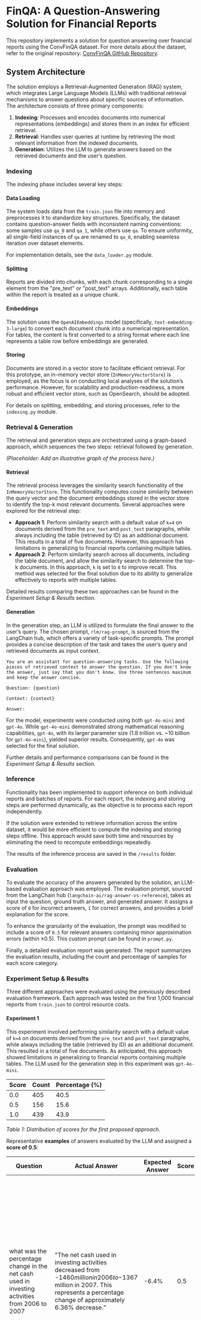 # FinQA: A Question-Answering Solution for Financial Reports

This repository implements a solution for question answering over financial reports using the ConvFinQA dataset. For more details about the dataset, refer to the original repository: [ConvFinQA GitHub Repository](https://github.com/czyssrs/ConvFinQA/).

## System Architecture

The solution employs a Retrieval-Augmented Generation (RAG) system, which integrates Large Language Models (LLMs) with traditional retrieval mechanisms to answer questions about specific sources of information. The architecture consists of three primary components:

1. **Indexing**: Processes and encodes documents into numerical representations (embeddings) and stores them in an index for efficient retrieval.
2. **Retrieval**: Handles user queries at runtime by retrieving the most relevant information from the indexed documents.
3. **Generation**: Utilizes the LLM to generate answers based on the retrieved documents and the user’s question.

### Indexing

The indexing phase includes several key steps:

#### Data Loading

The system loads data from the `train.json` file into memory and preprocesses it to standardize key structures. Specifically, the dataset contains question-answer fields with inconsistent naming conventions: some samples use `qa_0` and `qa_1`, while others use `qa`. To ensure uniformity, all single-field instances of `qa` are renamed to `qa_0`, enabling seamless iteration over dataset elements.

For implementation details, see the `data_loader.py` module.

#### Splitting

Reports are divided into chunks, with each chunk corresponding to a single element from the "pre_text" or "post_text" arrays. Additionally, each table within the report is treated as a unique chunk.

#### Embeddings

The solution uses the `OpenAIEmbeddings` model (specifically, `text-embedding-3-large`) to convert each document chunk into a numerical representation. For tables, the content is first converted to a string format where each line represents a table row before embeddings are generated.

#### Storing

Documents are stored in a vector store to facilitate efficient retrieval. For this prototype, an in-memory vector store (`InMemoryVectorStore`) is employed, as the focus is on conducting local analyses of the solution’s performance. However, for scalability and production-readiness, a more robust and efficient vector store, such as OpenSearch, should be adopted.

For details on splitting, embedding, and storing processes, refer to the `indexing.py` module.

### Retrieval & Generation

The retrieval and generation steps are orchestrated using a graph-based approach, which sequences the two steps: retrieval followed by generation.

*(Placeholder: Add an illustrative graph of the process here.)*

#### Retrieval

The retrieval process leverages the similarity search functionality of the `InMemoryVectorStore`. This functionality computes cosine similarity between the query vector and the document embeddings stored in the vector store to identify the top-k most relevant documents. Several approaches were explored for the retrieval step:

- **Approach 1**: Perform similarity search with a default value of `k=4` on documents derived from the `pre_text` and `post_text` paragraphs, while always including the table (retrieved by ID) as an additional document. This results in a total of five documents. However, this approach has limitations in generalizing to financial reports containing multiple tables.
- **Approach 2**: Perform similarity search across all documents, including the table document, and allow the similarity search to determine the top-k documents. In this approach, `k` is set to `8` to improve recall. This method was selected for the final solution due to its ability to generalize effectively to reports with multiple tables.

Detailed results comparing these two approaches can be found in the *Experiment Setup & Results* section.

#### Generation

In the generation step, an LLM is utilized to formulate the final answer to the user’s query. The chosen prompt, `rlm/rag-prompt`, is sourced from the LangChain hub, which offers a variety of task-specific prompts. The prompt provides a concise description of the task and takes the user’s query and retrieved documents as input context.

```
You are an assistant for question-answering tasks. Use the following pieces of retrieved context to answer the question. If you don't know the answer, just say that you don't know. Use three sentences maximum and keep the answer concise.

Question: {question} 

Context: {context} 

Answer:
```

For the model, experiments were conducted using both `gpt-4o-mini` and `gpt-4o`. While `gpt-4o-mini` demonstrated strong mathematical reasoning capabilities, `gpt-4o`, with its larger parameter size (1.8 trillion vs. ~10 billion for `gpt-4o-mini`), yielded superior results. Consequently, `gpt-4o` was selected for the final solution.

Further details and performance comparisons can be found in the *Experiment Setup & Results* section.

### Inference

Functionality has been implemented to support inference on both individual reports and batches of reports. For each report, the indexing and storing steps are performed dynamically, as the objective is to process each report independently. 

If the solution were extended to retrieve information across the entire dataset, it would be more efficient to compute the indexing and storing steps offline. This approach would save both time and resources by eliminating the need to recompute embeddings repeatedly. 

The results of the inference process are saved in the `/results` folder.

### Evaluation

To evaluate the accuracy of the answers generated by the solution, an LLM-based evaluation approach was employed. The evaluation prompt, sourced from the LangChain hub (`langchain-ai/rag-answer-vs-reference`), takes as input the question, ground truth answer, and generated answer. It assigns a score of `0` for incorrect answers, `1` for correct answers, and provides a brief explanation for the score.

To enhance the granularity of the evaluation, the prompt was modified to include a score of `0.5` for relevant answers containing minor approximation errors (within ±0.5). This custom prompt can be found in `prompt.py`.

Finally, a detailed evaluation report was generated. The report summarizes the evaluation results, including the count and percentage of samples for each score category.


### Experiment Setup & Results

Three different approaches were evaluated using the previously described evaluation framework. Each approach was tested on the first 1,000 financial reports from `train.json` to control resource costs.

#### Experiment 1

This experiment involved performing similarity search with a default value of `k=4` on documents derived from the `pre_text` and `post_text` paragraphs, while always including the table (retrieved by ID) as an additional document. This resulted in a total of five documents. As anticipated, this approach showed limitations in generalizing to financial reports containing multiple tables. The LLM used for the generation step in this experiment was `gpt-4o-mini`.

| Score | Count | Percentage (%) |
|-------|-------|----------------|
| 0.0   | 405   | 40.5           |
| 0.5   | 156   | 15.6           |
| 1.0   | 439   | 43.9           |

*Table 1: Distribution of scores for the first proposed approach.*


Representative **examples** of answers evaluated by the LLM and assigned a **score of 0.5**:


| Question | Actual Answer | Expected Answer | Score | Explanation |
|----------|---------------|-----------------|-------|-------------|
| what was the percentage change in the net cash used in investing activities from 2006 to 2007 | "The net cash used in investing activities decreased from -$1460 million in 2006 to -$1367 million in 2007. This represents a percentage change of approximately 6.36% decrease." | -6.4% | 0.5 | "The student's answer of -6.4% is close to the correct percentage change of approximately -6.36%. While it is not exactly accurate, it falls within an acceptable margin of ±0.5%. The student's answer does not contain conflicting statements and is factually aligned with the context of the ground truth answer." |
| what was the percentage change in rent expenses included in selling , general and administrative expense from 2014 to 2015? | "The rent expense included in selling, general, and administrative expense was $59.0 million in 2014 and $83.0 million in 2015. This represents a percentage change of approximately 40.68% from 2014 to 2015." | 41% | 0.5 | "The student's answer of 41% is close to the ground truth answer of approximately 40.68%, falling within the acceptable margin of ±0.5%. However, it lacks the detail provided in the ground truth regarding the specific rent expense amounts for both years. Therefore, while the percentage is accurate within the margin, the answer does not fully meet all criteria due to the omission of key information." |
| as of december 31 , 2017 what was the percent of the system energy credit facility utilization | "As of December 31, 2017, the utilization of the system energy credit facility was approximately 56.8%. This is calculated based on $17.8 million in letters of credit and $50 million in loans outstanding against a total credit facility of $120 million." | 56.7% | 0.5 | "The student's answer of 56.7% is very close to the ground truth answer of 56.8%, falling within the acceptable margin of ±0.5%. However, the student did not provide the full context or calculation related to the total credit facility, letters of credit, and loans outstanding, which would have strengthened their answer. Therefore, while the percentage itself is accurate within the margin, the lack of additional details affects the overall completeness of the response." |

Results from this experiment indicate that **59.6% of the answers were relevant**, with 15.6% affected by minor approximation errors.

#### Experiment 2

In this experiment, similarity search was performed across all documents, including the table document, allowing the similarity search to determine the top-k documents. Here, `k` was set to `8` to enhance recall. Given the concise nature of the documents, this configuration remained computationally reasonable. The LLM used in this experiment was again `gpt-4o-mini`.

| Score | Count | Percentage (%) |
|-------|-------|----------------|
| 0.0   | 414   | 41.4           |
| 0.5   | 148   | 14.8           |
| 1.0   | 438   | 43.8           |

*Table 2: Distribution of scores for the second proposed approach.*

Results from this experiment closely resemble those of the first, with **58.6% of the answers being relevant** and 14.8% exhibiting minor approximation errors. The increased `k` value (8) improved the likelihood of including all relevant information, such as the table, in the context.

#### Experiment 3

The final experiment retained the same retrieval configuration as Experiment 2 but used `gpt-4o` as the LLM for generation. The larger, more capable model was expected to yield more accurate results when provided with sufficient context.

| Score | Count | Percentage (%) |
|-------|-------|----------------|
| 0.0   | 355   | 35.5           |
| 0.5   | 109   | 10.9           |
| 1.0   | 536   | 53.6           |

*Table 3: Distribution of scores for the third proposed approach.*

This configuration delivered the best results, with **64.5% of the answers being relevant** and only 10.9% affected by minor approximation errors. These results demonstrate that the retrieval step is effectively including relevant context in the prompt. Additionally, the improved mathematical and reasoning capabilities of the larger `gpt-4o` model contributed significantly to better performance. This highlights the potential for further advancements by leveraging more powerful models in the generation step.









